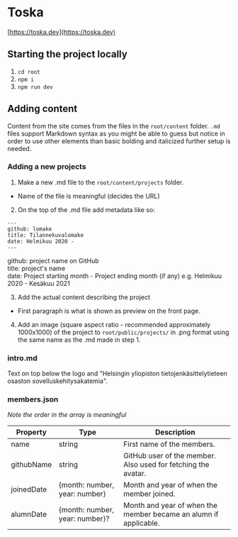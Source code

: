 # Toska

[https://toska.dev](https://toska.dev)

## Starting the project locally

1. `cd root`
2. `npm i`
3. `npm run dev`

## Adding content

Content from the site comes from the files in the `root/content` folder. `.md` files support Markdown syntax as you might be able to guess but notice in order to use other elements than basic bolding and italicized further setup is needed.

### Adding a new projects

1. Make a new .md file to the `root/content/projects` folder.

- Name of the file is meaningful (decides the URL)

2. On the top of the .md file add metadata like so:

```
---
github: lomake
title: Tilannekuvalomake
date: Helmikuu 2020 -
---
```

github: project name on GitHub  
title: project's name  
date: Project starting month - Project ending month (if any) e.g. Helmikuu 2020 - Kesäkuu 2021

3. Add the actual content describing the project

- First paragraph is what is shown as preview on the front page.

4. Add an image (square aspect ratio - recommended approximately 1000x1000) of the project to `root/public/projects/` in .png format using the same name as the .md made in step 1.

### intro.md

Text on top below the logo and "Helsingin yliopiston tietojenkäsittelytieteen osaston sovelluskehitysakatemia".

### members.json

_Note the order in the array is meaningful_

| Property   | Type                           | Description                                                      |
| ---------- | ------------------------------ | ---------------------------------------------------------------- |
| name       | string                         | First name of the members.                                       |
| githubName | string                         | GitHub user of the member. Also used for fetching the avatar.    |
| joinedDate | {month: number, year: number}  | Month and year of when the member joined.                        |
| alumnDate  | {month: number, year: number}? | Month and year of when the member became an alumn if applicable. |
